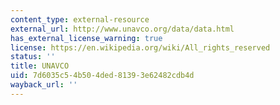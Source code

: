 ```yaml
---
content_type: external-resource
external_url: http://www.unavco.org/data/data.html
has_external_license_warning: true
license: https://en.wikipedia.org/wiki/All_rights_reserved
status: ''
title: UNAVCO
uid: 7d6035c5-4b50-4ded-8139-3e62482cdb4d
wayback_url: ''
---
```

